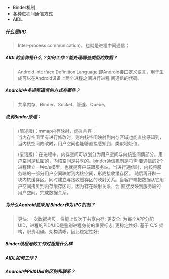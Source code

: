 
###
* Binder机制   [](../../../android/binder.md)
* 各种进程间通信方式
* AIDL


##### 什么是IPC
> Inter-process communication)。也就是进程中间通信；

##### AIDL的全称是什么？如何工作？能处理哪些类型的数据？
> Android Interface Definition Language,即Android接口定义语言，用于生成可以在Android设备上两个进程之间进行进程
间通信的代码。

##### Android中多进程通信的方式有哪些？
> 共享内存、Binder、Socket、管道、Queue。

##### 说说Binder原理：
> (简述版)：mmap内存映射，虚拟内存；   
> 当内存空间里有进行修改时，则内核空间映射到内存区域也能直接感知到，当内核空间修改时，用户空间也能够直接感知到，类似地址值。

> (废话版)：在进程中，内存空间可以划分为用户空间与内核空间俩部分。用户空间是私密的，内核空间是共享的。binder通信机制是将需
> 要通信的2个进程建立一种c/s模型，也就是客户端跟服务端。当进行通信时，内核将服务端的一部分用户空间映射到内核空间，形成接收缓存区。
> 随后再开辟一块内核缓存区，同时建立与接收缓存区的映射关系。当客户端把数据从它用户空间拷贝到内存缓存区时，因为存在映射关系，会
> 直接反映到服务端的用户空间，完成数据关系。

##### 为什么Android要采用 Binder作为 IPC机制？
> 更快:  一次数据拷贝，性能上仅次于共享内存;
> 更安全:  为每个APP分配UID，进程的PID/UID是鉴别进程身份的重要标志;
> 更稳定性好:  基于 C/S 架构，职责明确、架构清晰，因此稳定性好;

##### Binder线程池的工作过程是什么样
##### AIDL如何工作？
##### Android中Pid&Uid的区别和联系？